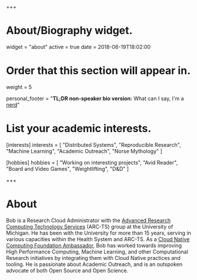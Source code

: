 +++
# About/Biography widget.
widget = "about"
active = true
date = 2018-06-19T18:02:00

# Order that this section will appear in.
weight = 5

personal_footer = "**TL;DR non-speaker bio version:** What can I say, I'm a [nerd](https://xkcd.com/327/)"
# List your academic interests.
[interests]
  interests = [
    "Distributed Systems",
    "Reproducible Research",
    "Machine Learning",
    "Academic Outreach",
    "Norse Mythology"
  ]

  [hobbies]
    hobbies = [
      "Working on interesting projects",
      "Avid Reader",
      "Board and Video Games",
      "Weightlifting",
      "D&D"
    ]
  
+++

# About

Bob is a Research Cloud Administrator with the [Advanced Research Computing Technology Services](http://arc-ts.umich.edu) (ARC-TS) group at the University of Michigan. He has been with the University for more than 15 years, serving in various capacities within the Health System and ARC-TS. As a [Cloud Native Computing Foundation Ambassador](https://www.cncf.io/people/ambassadors/), Bob has worked towards improving High Performance Computing, Machine Learning, and other Computational Research initiatives by integrating them with Cloud Native practices and tooling. He is passionate about Academic Outreach, and is an outspoken advocate of both Open Source and Open Science.